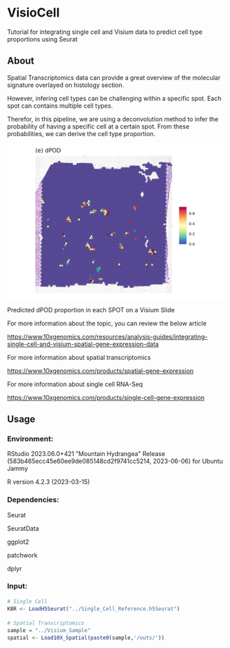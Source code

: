 # VisioCell

Tutorial for integrating single cell and Visium data to predict cell type proportions using Seurat

## About

Spatial Transcriptomics data can provide a great overview of the molecular signature overlayed on histology section.

However, infering cell types can be challenging within a specific spot. Each spot can contains multiple cell types.

Therefor, in this pipeline, we are using a deconvolution method to infer the probability of having a specific cell at a certain spot. From these probabilities, we can derive the cell type proportion.  

![alt text](https://github.com/AhmedNaglah/VisioCell/blob/main/dPOD.jpg?raw=true)

Predicted dPOD proportion in each SPOT on a Visium Slide

For more information about the topic, you can review the below article

https://www.10xgenomics.com/resources/analysis-guides/integrating-single-cell-and-visium-spatial-gene-expression-data

For more information about spatial transcriptomics

https://www.10xgenomics.com/products/spatial-gene-expression

For more information about single cell RNA-Seq

https://www.10xgenomics.com/products/single-cell-gene-expression

## Usage

### Environment:

RStudio 2023.06.0+421 "Mountain Hydrangea" Release (583b465ecc45e60ee9de085148cd2f9741cc5214, 2023-06-06) for Ubuntu Jammy

R version 4.2.3 (2023-03-15)

### Dependencies:

Seurat

SeuratData

ggplot2

patchwork

dplyr

### Input:

```R
# Single Cell
KBR <- LoadH5Seurat("../Single_Cell_Reference.h5Seurat")

# Spatial Transcriptomics
sample = "../Visium_Sample"
spatial <- Load10X_Spatial(paste0(sample,'/outs/'))

```
